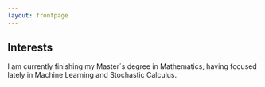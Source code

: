 ```yaml
---
layout: frontpage
---
```


## Interests

I am currently finishing my Master´s degree in Mathematics, having focused lately in Machine Learning and Stochastic Calculus.